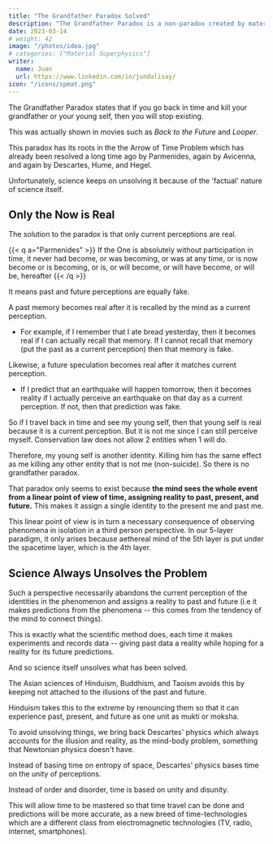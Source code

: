 ```yaml
---
title: "The Grandfather Paradox Solved"
description: "The Grandfather Paradox is a non-paradox created by materialists"
date: 2023-03-14
# weight: 42
image: "/photos/idea.jpg"
# categories: ["Material Superphysics"]
writer:
  name: Juan
  url: https://www.linkedin.com/in/jundalisay/
icon: "/icons/spmat.png"
---
```



The Grandfather Paradox states that if you go back in time and kill your grandfather or your young self, then you will stop existing. 

This was actually shown in movies such as *Back to the Future* and *Looper*.

This paradox has its roots in the the Arrow of Time Problem which has already been resolved a long time ago by Parmenides, again by Avicenna, and again by Descartes, Hume, and Hegel. 

Unfortunately, science keeps on unsolving it because of the 'factual' nature of science itself. 


## Only the Now is Real

The solution to the paradox is that only current perceptions are real. 

{{< q a="Parmenides" >}}
If the One is absolutely without participation in time, it never had become, or was becoming, or was at any time, or is now become or is becoming, or is, or will become, or will have become, or will be, hereafter
{{< /q >}}


It means past and future perceptions are equally fake. 

A past memory becomes real after it is recalled by the mind as a current perception. 

- For example, if I remember that I ate bread yesterday, then it becomes real if I can actually recall that memory. If I cannot recall that memory (put the past as a current perception) then that memory is fake. 

Likewise, a future speculation becomes real after it matches current perception.  

- If I predict that an earthquake will happen tomorrow, then it becomes reality if I actually perceive an earthquake on that day as a current perception. If not, then that prediction was fake.  

So if I travel back in time and see my young self, then that young self is real because it is a current perception. But it is not me since I can still perceive myself. Conservation law does not allow 2 entities when 1 will do.

Therefore, my young self is another identity. Killing him has the same effect as me killing any other entity that is not me (non-suicide). So there is no grandfather paradox. 

That paradox only seems to exist because **the mind sees the whole event from a linear point of view of time, assigning reality to past, present, and future.** This makes it assign a single identity to the present me and past me. 

This linear point of view is in turn a necessary consequence of observing phenomena in isolation in a third person perspective. In our 5-layer paradigm, it only arises because aethereal mind of the 5th layer is put under the spacetime layer, which is the 4th layer.  


## Science Always Unsolves the Problem

Such a perspective necessarily abandons the current perception of the identities in the phenomenon and assigns a reality to past and future (i.e it makes predictions from the phenomena -- this comes from the tendency of the mind to connect things).  

This is exactly what the scientific method does, each time it makes experiments and records data -- giving past data a reality while hoping for a reality for its future predictions. 

And so science itself unsolves what has been solved. 

The Asian sciences of Hinduism, Buddhism, and Taoism avoids this by keeping not attached to the illusions of the past and future. 

Hinduism takes this to the extreme by renouncing them so that it can experience past, present, and future as one unit as mukti or moksha. 

To avoid unsolving things, we bring back Descartes' physics which always accounts for the illusion and reality, as the mind-body problem, something that Newtonian physics doesn't have. 

Instead of basing time on entropy of space, Descartes' physics bases time on the unity of perceptions. 

Instead of order and disorder, time is based on unity and disunity.  

This will allow time to be mastered so that time travel can be done and predictions will be more accurate, as a new breed of time-technologies which are a different class from electromagnetic technologies (TV, radio, internet, smartphones).
